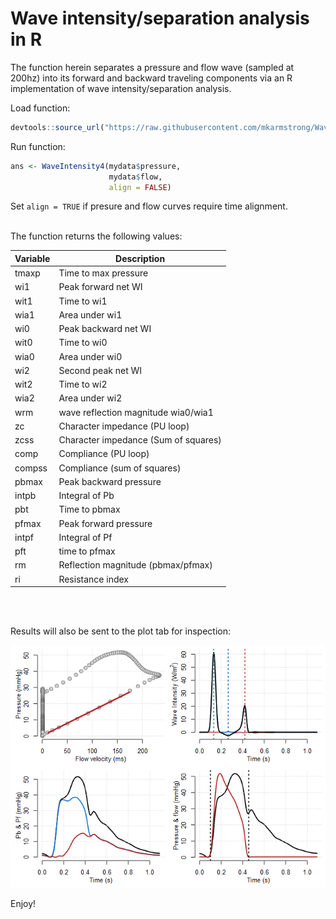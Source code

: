 # Wave intensity/separation analysis in R

The function herein separates a pressure and flow wave (sampled at 200hz) into its forward and backward traveling components via an R implementation of wave intensity/separation analysis.

Load function:
```R
devtools::source_url("https://raw.githubusercontent.com/mkarmstrong/WaveIntensity/main/WaveIntensity4.R")
```


Run function:
```R
ans <- WaveIntensity4(mydata$pressure, 
                      mydata$flow, 
                      align = FALSE)
```

Set `align = TRUE` if presure and flow curves require time alignment.
<br/><br/>

The function returns the following values:

**Variable**      | **Description**
------------------|-------------------------
tmaxp             | Time to max pressure
wi1               | Peak forward net WI
wit1              | Time to wi1
wia1              | Area under wi1
wi0               | Peak backward net WI
wit0              | Time to wi0
wia0              | Area under wi0
wi2               | Second peak net WI
wit2              | Time to wi2
wia2              | Area under wi2
wrm               | wave reflection magnitude wia0/wia1
zc                | Character impedance (PU loop)
zcss              | Character impedance (Sum of squares)
comp              | Compliance (PU loop)
compss            | Compliance (sum of squares)
pbmax             | Peak backward pressure
intpb             | Integral of Pb
pbt               | Time to pbmax
pfmax             | Peak forward pressure
intpf             | Integral of Pf
pft               | time to pfmax
rm                | Reflection magnitude (pbmax/pfmax)
ri                | Resistance index

<br/><br/>

Results will also be sent to the plot tab for inspection:

![alt text](WIRplot.png)

Enjoy!
